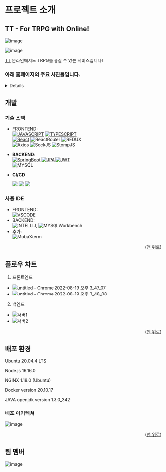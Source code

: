 <!-- ABOUT THE PROJECT -->
# 프로젝트 소개
## TT - For TRPG with Online!
<div id="readme-top"></div>
<!--사진-->

![image](https://user-images.githubusercontent.com/116571873/204405379-856f13b2-be23-48f3-8945-7f714c3d3f0c.png)

![image](https://user-images.githubusercontent.com/116571873/204405691-2bfbf420-f253-4cff-9581-beb13625c2cf.png)


[TT](https://i7a809.p.ssafy.io/)
온라인에서도 TRPG를 즐길 수 있는 서비스입니다!

### 아래 홈페이지의 주요 사진들입니다.
<details>
  
![image](https://user-images.githubusercontent.com/116571873/204405784-be3a6993-7ee4-4128-bff1-3b325a3d523a.png) 
  
![image](https://user-images.githubusercontent.com/116571873/204405871-abd060a7-f7e7-4012-ae47-1f7faaa6e695.png)
  
![image](https://user-images.githubusercontent.com/116571873/204405963-fbc33dd3-312a-4299-8be3-089bc790c7f8.png)
  
![image](https://user-images.githubusercontent.com/116571873/204406084-3f983ded-7219-4c71-9dc5-3e3e2a62cc4d.png)
  
![image](https://user-images.githubusercontent.com/116571873/204406162-9f876f1b-f4a8-4551-8af7-f50f92721ae8.png)
  
![image](https://user-images.githubusercontent.com/116571873/204406198-6cf534d6-e51a-4641-8a4d-9b0c691b1f71.png)
  
![image](https://user-images.githubusercontent.com/116571873/204406256-eefdd8d0-8ebe-472f-9b49-013522224c69.png)
  
![image](https://user-images.githubusercontent.com/116571873/204406318-d1d522c6-71de-40e7-ae42-1649739c72e5.png)
  
![image](https://user-images.githubusercontent.com/116571873/204406407-fd5ae3c5-9cfc-4aaf-85aa-717a9da90f2f.png)
  

  
</details>

## 개발
### 기술 스택
- FRONTEND:       
  [![JAVASCRIPT][JAVASCRIPT-img]][JAVASCRIPT-url] [![TYPESCRIPT][TYPESCRIPT-img]][TYPESCRIPT-url]      
  [![React][React-img]][React-url] ![ReactRouter][ReactRouter-img] ![REDUX][REDUX-img]       
  ![Axios][Axios-img] ![SockJS][SockJS-img] ![StompJS][StompJS-img]    

- **BACKEND**:    
  [![SpringBoot][SpringBoot-img]][SpringBoot-url] [![JPA][JPA-img]][JPA-url] [![JWT][JWT-img]][JWT-url]   
  ![MYSQL][MYSQL-img]

- **CI/CD**

  ​	<img src="https://img.shields.io/badge/Amazon EC2-FF9900?style=for-the-badge&logo=Amazon EC2&logoColor=white"> <img src="https://img.shields.io/badge/NGINX-009639?style=for-the-badge&logo=NGINX&logoColor=white"> <img src="https://img.shields.io/badge/Docker-2496ED?style=for-the-badge&logo=Docker&logoColor=white">

### 사용 IDE
- FRONTEND:     
![VSCODE][VSCODE-img]
- BACKEND:     
![INTELLIJ][INTELLIJ-img], ![MYSQLWorkbench][MYSQLWorkbench-img]
- 추가:   
![MobaXterm][MobaXterm-img]

<p align="right">(<a href="#readme-top">맨 위로</a>)</p>


## 플로우 차트
1. 프론트엔드
* ![untitled - Chrome 2022-08-19 오후 3_47_07](https://user-images.githubusercontent.com/40424414/185560235-b2af36ba-41c5-4605-b05b-8d5d632bf3f5.png)
* ![untitled - Chrome 2022-08-19 오후 3_48_08](https://user-images.githubusercontent.com/40424414/185560369-10754daa-868e-4c91-87e6-d04f4b8e86e1.png)
2. 백엔드
* ![서버1](https://user-images.githubusercontent.com/40424414/185569561-f4faf474-e104-4a85-8500-0c742072cb2c.jpg)
* ![서버2](https://user-images.githubusercontent.com/40424414/185571697-a0f01b5b-1513-495f-acff-404e97ab73be.jpg)

<p align="right">(<a href="#readme-top">맨 위로</a>)</p>

## 배포 환경

Ubuntu 20.04.4 LTS

Node.js 16.16.0

NGINX 1.18.0 (Ubuntu)

Docker version 20.10.17

JAVA openjdk version 1.8.0_342

### 배포 아키텍쳐

![image](https://user-images.githubusercontent.com/116571873/204406630-0c9d858e-91f0-4914-91d7-c127f84fd6b8.png)

<p align="right">(<a href="#readme-top">맨 위로</a>)</p>

## 팀 멤버

![image](https://user-images.githubusercontent.com/116571873/204407079-304213c5-f797-426a-ba17-757697b0b606.png)

<!-- MARKDOWN LINKS & IMAGES -->
<!-- https://www.markdownguide.org/basic-syntax/#reference-style-links -->
<!--backend-->

[SpringBoot-img]: https://img.shields.io/badge/SpringBoot-6DB33F?style=for-the-badge&logo=SpringBoot&logoColor=white
[SpringBoot-url]: https://spring.io/projects/spring-boot
[JPA-img]: https://img.shields.io/badge/SpringDataJPA-6DB33F?style=for-the-badge&logo=Spring&logoColor=white
[JPA-url]: https://spring.io/projects/spring-data-jpa
[JWT-img]: https://img.shields.io/badge/JSONWebTokens-000000?style=for-the-badge&logo=JSONWebTokens&logoColor=white
[JWT-url]: https://jwt.io/
[MYSQL-img]: https://img.shields.io/badge/MySQL-4479A1?style=for-the-badge&logo=MySQL&logoColor=white
<!--frontend-->
[React-img]: https://img.shields.io/badge/React-61DAFB?style=for-the-badge&logo=React&logoColor=white
[React-url]: https://reactjs.org/
[REDUX-img]: https://img.shields.io/badge/Redux-764ABC?style=for-the-badge&logo=Redux&logoColor=white
[RUDUX-url]: https://redux.js.org/
[TYPESCRIPT-img]: https://img.shields.io/badge/TypeScript-3178C6?style=for-the-badge&logo=TypeScript&logoColor=white
[TYPESCRIPT-url]: https://www.typescriptlang.org/
[JAVASCRIPT-img]: https://img.shields.io/badge/JavaScript-F7DF1E?style=for-the-badge&logo=JavaScript&logoColor=white
[JAVASCRIPT-url]: https://www.javascript.com/
[SockJS-img]: https://img.shields.io/badge/SockJS-010101?style=for-the-badge&logo=SockJS&logoColor=white
[StompJS-img]: https://img.shields.io/badge/StompJS-010101?style=for-the-badge&logo=StompJS&logoColor=white
[Axios-img]: https://img.shields.io/badge/AXIOS-6236FF?style=for-the-badge&logo=AXIOS&logoColor=white
[ReactRouter-img]: https://img.shields.io/badge/ReactRouter-CA4245?style=for-the-badge&logo=ReactRouter&logoColor=white
<!--IDE-->
[VSCODE-img]: https://img.shields.io/badge/VisualStudioCode-007ACC?style=for-the-badge&logo=VisualStudioCode&logoColor=white
[INTELLIJ-img]: https://img.shields.io/badge/IntelliJIDEA-000000?style=for-the-badge&logo=IntelliJIDEA&logoColor=white
[MYSQLWorkbench-img]: https://img.shields.io/badge/MySQLWorkbench-4479A1?style=for-the-badge&logo=MySQL&logoColor=white
[MobaXterm-img]: https://img.shields.io/badge/MobaXterm-000000?style=for-the-badge&logo=MobaXterm&logoColor=white

